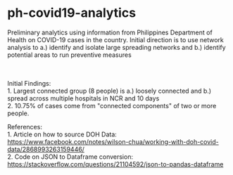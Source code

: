 # ph-covid19-analytics
Preliminary analytics using information from Philippines Department of Health on COVID-19 cases in the country. Initial direction is to use network analysis to a.) identify and isolate large spreading networks and b.) identify potential areas to run preventive measures

<br><br>
Initial Findings:
<br> 1. Largest connected group (8 people) is a.) loosely connected and b.) spread across multiple hospitals in NCR and 10 days
<br> 2. 10.75% of cases come from "connected components" of two or more people. 

References:
<br> 1. Article on how to source DOH Data: https://www.facebook.com/notes/wilson-chua/working-with-doh-covid-data/2868993263159446/
<br> 2. Code on JSON to Dataframe conversion: https://stackoverflow.com/questions/21104592/json-to-pandas-dataframe
